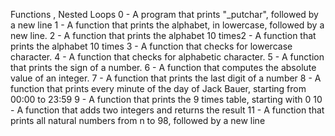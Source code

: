 Functions , Nested Loops
0 - A program that prints "\_putchar", followed by a new line
1 - A function that prints the alphabet, in lowercase, followed by a new line.
2 - A function that prints the alphabet 10 times2 - A function that prints the
	alphabet 10 times
3 - A function that checks for lowercase character.
4 - A function that checks for alphabetic character. 
5 - A function that prints the sign of a number.
6 - A function that computes the absolute value of an integer. 
7 - A function that prints the last digit of a number
8 - A function that prints every minute of the day of Jack Bauer, starting from 00:00 to 23:59
9 - A function that prints the 9 times table, starting with 0 
10 - A function that adds two integers and returns the result
11 - A function that prints all natural numbers from n to 98, followed by a new line 





